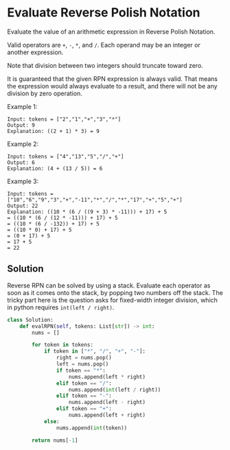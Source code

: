 # Evaluate Reverse Polish Notation

Evaluate the value of an arithmetic expression in Reverse Polish Notation.

Valid operators are `+`, `-`, `*`, and `/`. Each operand may be an integer or another expression.

Note that division between two integers should truncate toward zero.

It is guaranteed that the given RPN expression is always valid. That means the expression would always evaluate to a result, and there will not be any division by zero operation.

Example 1:

```
Input: tokens = ["2","1","+","3","*"]
Output: 9
Explanation: ((2 + 1) * 3) = 9
```

Example 2:

```
Input: tokens = ["4","13","5","/","+"]
Output: 6
Explanation: (4 + (13 / 5)) = 6
```

Example 3:

```
Input: tokens = ["10","6","9","3","+","-11","*","/","*","17","+","5","+"]
Output: 22
Explanation: ((10 * (6 / ((9 + 3) * -11))) + 17) + 5
= ((10 * (6 / (12 * -11))) + 17) + 5
= ((10 * (6 / -132)) + 17) + 5
= ((10 * 0) + 17) + 5
= (0 + 17) + 5
= 17 + 5
= 22
```

## Solution

Reverse RPN can be solved by using a stack. Evaluate each operator as
soon as it comes onto the stack, by popping two numbers off the stack.
The tricky part here is the question asks for fixed-width integer
division, which in python requires `int(left / right)`.

```py
class Solution:
    def evalRPN(self, tokens: List[str]) -> int:
        nums = []

        for token in tokens:
            if token in ["*", "/", "+", "-"]:
                right = nums.pop()
                left = nums.pop()
                if token == "*":
                    nums.append(left * right)
                elif token == "/":
                    nums.append(int(left / right))
                elif token == "-":
                    nums.append(left - right)
                elif token == "+":
                    nums.append(left + right)
            else:
                nums.append(int(token))

        return nums[-1]
```
